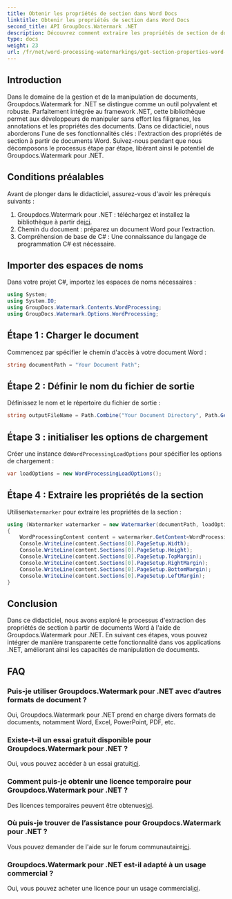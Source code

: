 ```yaml
---
title: Obtenir les propriétés de section dans Word Docs
linktitle: Obtenir les propriétés de section dans Word Docs
second_title: API GroupDocs.Watermark .NET
description: Découvrez comment extraire les propriétés de section de documents Word à l'aide de Groupdocs pour .NET. Améliorez vos capacités de manipulation de documents sans effort.
type: docs
weight: 23
url: /fr/net/word-processing-watermarkings/get-section-properties-word-docs/
---
```

## Introduction
Dans le domaine de la gestion et de la manipulation de documents, Groupdocs.Watermark for .NET se distingue comme un outil polyvalent et robuste. Parfaitement intégrée au framework .NET, cette bibliothèque permet aux développeurs de manipuler sans effort les filigranes, les annotations et les propriétés des documents. Dans ce didacticiel, nous aborderons l'une de ses fonctionnalités clés : l'extraction des propriétés de section à partir de documents Word. Suivez-nous pendant que nous décomposons le processus étape par étape, libérant ainsi le potentiel de Groupdocs.Watermark pour .NET.
## Conditions préalables
Avant de plonger dans le didacticiel, assurez-vous d'avoir les prérequis suivants :
1.  Groupdocs.Watermark pour .NET : téléchargez et installez la bibliothèque à partir de[ici](https://releases.groupdocs.com/Watermark/net/).
2. Chemin du document : préparez un document Word pour l’extraction.
3. Compréhension de base de C# : Une connaissance du langage de programmation C# est nécessaire.

## Importer des espaces de noms
Dans votre projet C#, importez les espaces de noms nécessaires :
```csharp
using System;
using System.IO;
using GroupDocs.Watermark.Contents.WordProcessing;
using GroupDocs.Watermark.Options.WordProcessing;
```
## Étape 1 : Charger le document
Commencez par spécifier le chemin d'accès à votre document Word :
```csharp
string documentPath = "Your Document Path";
```
## Étape 2 : Définir le nom du fichier de sortie
Définissez le nom et le répertoire du fichier de sortie :
```csharp
string outputFileName = Path.Combine("Your Document Directory", Path.GetFileName(documentPath));
```
## Étape 3 : initialiser les options de chargement
 Créer une instance de`WordProcessingLoadOptions` pour spécifier les options de chargement :
```csharp
var loadOptions = new WordProcessingLoadOptions();
```
## Étape 4 : Extraire les propriétés de la section
 Utiliser`Watermarker` pour extraire les propriétés de la section :
```csharp
using (Watermarker watermarker = new Watermarker(documentPath, loadOptions))
{
    WordProcessingContent content = watermarker.GetContent<WordProcessingContent>();
    Console.WriteLine(content.Sections[0].PageSetup.Width);
    Console.WriteLine(content.Sections[0].PageSetup.Height);
    Console.WriteLine(content.Sections[0].PageSetup.TopMargin);
    Console.WriteLine(content.Sections[0].PageSetup.RightMargin);
    Console.WriteLine(content.Sections[0].PageSetup.BottomMargin);
    Console.WriteLine(content.Sections[0].PageSetup.LeftMargin);
}
```

## Conclusion
Dans ce didacticiel, nous avons exploré le processus d'extraction des propriétés de section à partir de documents Word à l'aide de Groupdocs.Watermark pour .NET. En suivant ces étapes, vous pouvez intégrer de manière transparente cette fonctionnalité dans vos applications .NET, améliorant ainsi les capacités de manipulation de documents.
## FAQ
### Puis-je utiliser Groupdocs.Watermark pour .NET avec d’autres formats de document ?
Oui, Groupdocs.Watermark pour .NET prend en charge divers formats de documents, notamment Word, Excel, PowerPoint, PDF, etc.
### Existe-t-il un essai gratuit disponible pour Groupdocs.Watermark pour .NET ?
 Oui, vous pouvez accéder à un essai gratuit[ici](https://releases.groupdocs.com/).
### Comment puis-je obtenir une licence temporaire pour Groupdocs.Watermark pour .NET ?
 Des licences temporaires peuvent être obtenues[ici](https://purchase.groupdocs.com/temporary-license/).
### Où puis-je trouver de l’assistance pour Groupdocs.Watermark pour .NET ?
 Vous pouvez demander de l'aide sur le forum communautaire[ici](https://forum.groupdocs.com/c/watermark/19).
### Groupdocs.Watermark pour .NET est-il adapté à un usage commercial ?
 Oui, vous pouvez acheter une licence pour un usage commercial[ici](https://purchase.groupdocs.com/buy).
